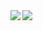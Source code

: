 <a href="https://github.com/anuraghazra/github-readme-stats">
  <img align="left" src="https://github-readme-stats.vercel.app/api?username=tony1224&show_icons=true" />
</a>
<a href="https://github.com/anuraghazra/github-readme-stats">
  <img align="left" src="https://github-readme-stats.vercel.app/api/top-langs/?username=tony1224" />
</a>